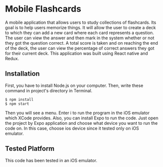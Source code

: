# Mobile Flashcards
A mobile application that allows users to study collections of flashcards.
Its goal is to help users memorize things. It will allow the user to create a deck to which they can add a new card where each card represents a question. The user can view the answer and then mark in the system whether or not they got the question correct. A total score is taken and on reaching the end of the deck, the user can view the percentage of correct answers they got for their current deck.
This application was built using React native and Redux.

## Installation
First, you have to install Node.js on your computer. Then, write these command in project's directory in Terminal.
```
$ npm install
$ npm start
```
Then you will see a menu. Enter i to run the program in the iOS emulator which XCode provides.
Also, you can install Expo to run the code. Just open the project by Expo application and choose what device you want to run the code on. In this case, choose ios device since it tested only on iOS emulator.

## Tested Platform
This code has been tested in an iOS emulator.

